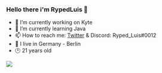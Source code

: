 ### Hello there i'm RypedLuis 👋

- 🔭 I’m currently working on Kyte
- 🌱 I’m currently learning Java
- 📫 How to reach me: [Twitter](https://twitter.com/RypedL) & Discord: Ryped_Luis#0012
- 📍  I live in Germany - Berlin
- 🕐 21 years old


<p><img align="center" src=https://github-readme-stats.vercel.app/api?username=RypedLuis&&show_icons=true&title_color=ffffff&icon_color=bb2acf&text_color=daf7dc&bg_color=151515&show_icons=true&locale=en&layout="compact" />
